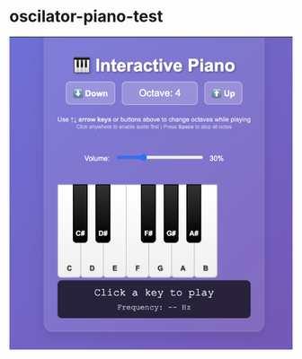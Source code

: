 # oscilator-piano-test


<img style="margin: 0 auto;" src="/Screenshot%202025-06-13%20at%2017.49.16.png" />
